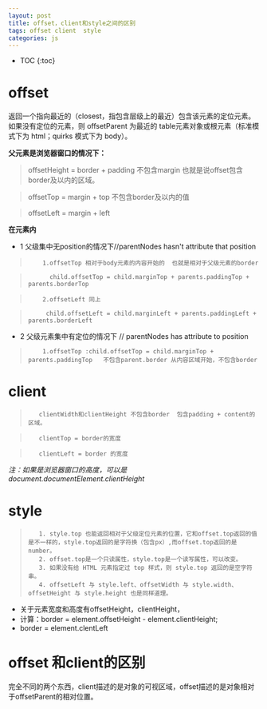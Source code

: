 ```yaml
---
layout: post
title: offset，client和style之间的区别
tags: offset client  style
categories: js
---
```



* TOC
{:toc}

#   offset

返回一个指向最近的（closest，指包含层级上的最近）包含该元素的定位元素。如果没有定位的元素，则 offsetParent 为最近的 table元素对象或根元素（标准模式下为 html；quirks 模式下为 body）。

**父元素是浏览器窗口的情况下：**

>    offsetHeight = border + padding  不包含margin 也就是说offset包含border及以内的区域。

>    offsetTop = margin + top  不包含border及以内的值

>    offsetLeft = margin + left



**在元素内**

* 1 父级集中无position的情况下//parentNodes hasn't attribute that position

>         1.offsetTop 相对于body元素的内容开始的  也就是相对于父级元素的border

>           child.offsetTop = child.marginTop + parents.paddingTop + parents.borderTop

>         2.offsetLeft 同上

>          child.offsetLeft = child.marginLeft + parents.paddingLeft + parents.borderLeft


* 2 父级元素集中有定位的情况下 // parentNodes has attribute to position

>         1.offsetTop :child.offsetTop = child.marginTop + parents.paddingTop   不包含parent.border 从内容区域开始，不包含border


#   client


>        clientWidth和clientHeight 不包含border  包含padding + content的区域。

>        clientTop = border的宽度

>        clientLeft = border 的宽度

*注：如果是浏览器窗口的高度，可以是document.documentElement.clientHeight*




#   style

>        1. style.top 也能返回相对于父级定位元素的位置，它和offset.top返回的值是不一样的，style.top返回的是字符换（包含px）,而offset.top返回的是number。
>        2. offset.top是一个只读属性，style.top是一个读写属性，可以改变。
>        3. 如果没有给 HTML 元素指定过 top 样式，则 style.top 返回的是空字符串。
>        4. offsetLeft 与 style.left、offsetWidth 与 style.width、offsetHeight 与 style.height 也是同样道理。



*   关于元素宽度和高度有offsetHeight，clientHeight，
*   计算：border = element.offsetHeight - element.clientHeight;
*   border = element.clentLeft

#   offset 和client的区别

完全不同的两个东西，client描述的是对象的可视区域，offset描述的是对象相对于offsetParent的相对位置。